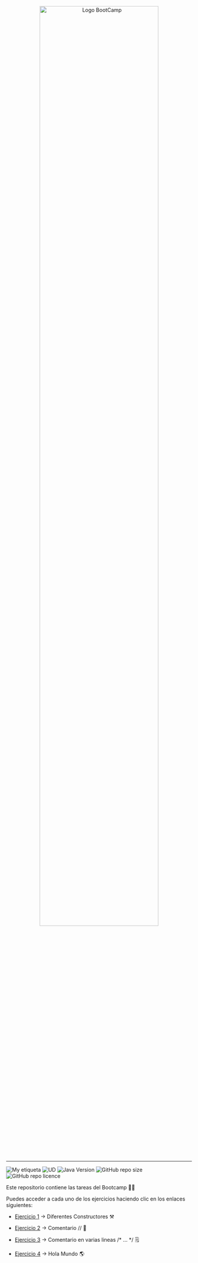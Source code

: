 <div align="center"><img width="80%"  src="./utils/BootCamp-reduced.gif"  alt="Logo BootCamp" /></div>
<hr>

![My etiqueta](https://img.shields.io/badge/David%20Maza-DiveCode%F0%9F%90%99-blue) ![UD](https://img.shields.io/badge/TA-3a-orange)  ![Java Version](https://img.shields.io/badge/java-v8-red) ![GitHub repo size](https://img.shields.io/github/repo-size/d-maza/mystrore_back-MEAN) ![GitHub repo licence](https://img.shields.io/github/license/d-maza/mystrore_back-MEAN) 

 Este repositorio contiene las tareas del Bootcamp 👨‍💻


Puedes acceder a cada uno de los ejercicios haciendo clic en los enlaces siguientes:


- [Ejercicio 1](https://github.com/TECHMA-Bootcamp-FullStack-Java-Angular/dmb-tsys-java-2909-ta03a/blob/main/ClassInteger1.java) -> Diferentes Constructores ⚒️

- [Ejercicio 2](https://github.com/TECHMA-Bootcamp-FullStack-Java-Angular/dmb-tsys-java-2909-ta03a/blob/main/Comentario.java) -> Comentario // 📝

- [Ejercicio 3](https://github.com/TECHMA-Bootcamp-FullStack-Java-Angular/dmb-tsys-java-2909-ta03a/blob/main/ComentarioVariasLineas.java) -> Comentario en varias lineas /* ... */ 🗒️ 

- [Ejercicio 4](https://github.com/TECHMA-Bootcamp-FullStack-Java-Angular/dmb-tsys-java-2909-ta03a/blob/main/HolaMundo.java) -> Hola Mundo 🌎
  
